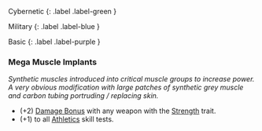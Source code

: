 
Cybernetic
{: .label .label-green }

Military
{: .label .label-blue }

Basic
{: .label .label-purple }
### Mega Muscle Implants
*Synthetic muscles introduced into critical muscle groups to increase power. A very obvious modification with large patches of synthetic grey muscle and carbon tubing portruding / replacing skin.*
* (+2) [Damage Bonus](Core/Weapons#Damage%20Bonus) with any weapon with the [Strength](Core/Weapon-Traits#Strength) trait.
* (+1) to all [Athletics](Core/Strength#Athletics) skill tests.

